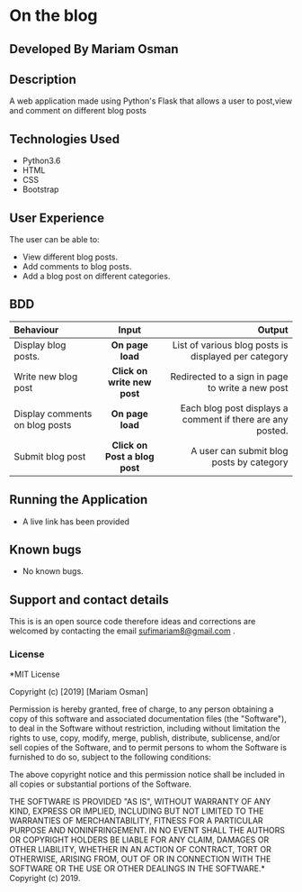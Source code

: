 # On the blog

## Developed By Mariam Osman

## Description
A web application made using Python's Flask that allows a user to post,view and comment on different blog posts



## Technologies Used
* Python3.6
* HTML
* CSS
* Bootstrap

## User Experience

The user can be able to:
* View different blog posts.
* Add comments to blog posts.
* Add a blog post on different categories.

## BDD
| Behaviour | Input | Output |
| :---------------- | :---------------: | ------------------: |
| Display blog posts. | **On page load** | List of various blog posts is displayed per category |
| Write new blog post | **Click on write new post** | Redirected to a sign in page to write a new post |
| Display comments on blog posts | **On page load** | Each blog post displays a comment if there are any posted. |
| Submit blog post | **Click on Post a blog post** | A user can submit blog posts by category |

## Running the Application
* A live link has been provided

## Known bugs
* No known bugs.

## Support and contact details
This is is an open source code therefore ideas and corrections are welcomed by contacting the email sufimariam8@gmail.com . 

### License
*MIT License

Copyright (c) [2019] [Mariam Osman]

Permission is hereby granted, free of charge, to any person obtaining a copy
of this software and associated documentation files (the "Software"), to deal
in the Software without restriction, including without limitation the rights
to use, copy, modify, merge, publish, distribute, sublicense, and/or sell
copies of the Software, and to permit persons to whom the Software is
furnished to do so, subject to the following conditions:

The above copyright notice and this permission notice shall be included in all
copies or substantial portions of the Software.

THE SOFTWARE IS PROVIDED "AS IS", WITHOUT WARRANTY OF ANY KIND, EXPRESS OR
IMPLIED, INCLUDING BUT NOT LIMITED TO THE WARRANTIES OF MERCHANTABILITY,
FITNESS FOR A PARTICULAR PURPOSE AND NONINFRINGEMENT. IN NO EVENT SHALL THE
AUTHORS OR COPYRIGHT HOLDERS BE LIABLE FOR ANY CLAIM, DAMAGES OR OTHER
LIABILITY, WHETHER IN AN ACTION OF CONTRACT, TORT OR OTHERWISE, ARISING FROM,
OUT OF OR IN CONNECTION WITH THE SOFTWARE OR THE USE OR OTHER DEALINGS IN THE
SOFTWARE.*
Copyright (c) 2019.